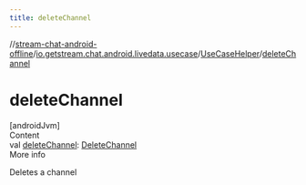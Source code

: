 ```yaml
---
title: deleteChannel
---
```

//[stream-chat-android-offline](../../../index.md)/[io.getstream.chat.android.livedata.usecase](../index.md)/[UseCaseHelper](index.md)/[deleteChannel](deleteChannel.md)



# deleteChannel  
[androidJvm]  
Content  
val [deleteChannel](deleteChannel.md): [DeleteChannel](../DeleteChannel/index.md)  
More info  


Deletes a channel

  



